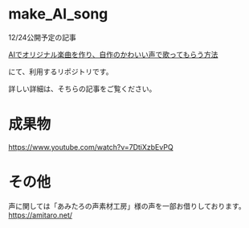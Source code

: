 # make_AI_song

12/24公開予定の記事

[AIでオリジナル楽曲を作り、自作のかわいい声で歌ってもらう方法](https://zenn.dev/asap/articles/886af0fe48dda3)

にて、利用するリポジトリです。

詳しい詳細は、そちらの記事をご覧ください。

# 成果物

https://www.youtube.com/watch?v=7DtiXzbEvPQ


# その他
声に関しては「あみたろの声素材工房」様の声を一部お借りしております。
https://amitaro.net/
